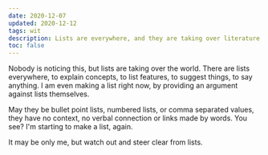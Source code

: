 ```yaml
---
date: 2020-12-07
updated: 2020-12-12
tags: wit
description: Lists are everywhere, and they are taking over literature
toc: false
---
```

Nobody is noticing this, but lists are taking over the world. There are lists everywhere, to explain concepts, to list features, to suggest things, to say anything. I am even making a list right now, by providing an argument against lists themselves.

May they be bullet point lists, numbered lists, or comma separated values, they have no context, no verbal connection or links made by words. You see? I'm starting to make a list, again.

It may be only me, but watch out and steer clear from lists.